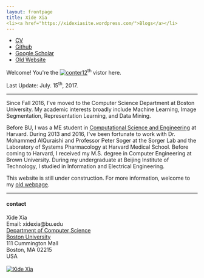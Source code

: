 ```yaml
---
layout: frontpage
title: Xide Xia
<li><a href="https://xidexiasite.wordpress.com/">Blogs</a></li>
---
```


<div class="navbar">
<div class="navbar-inner">
<ul class="nav">
<li><a href="{{ BASE_PATH }}/assets/xide_xia_cv_bu.pdf">CV</a></li>
<li><a href="https://github.com/xidexia">Github</a></li>
<li><a href="https://scholar.google.com/citations?user=FHLTntIAAAAJ&hl=zh-CN">Google Scholar</a></li>
<li><a href="http://scholar.harvard.edu/xidexia">Old Website</a></li>
</ul>
</div>
</div>


Welcome! You're the <a href='http://www.counter12.com'><img src='http://www.counter12.com/img-w627ab6c7b5DcZb4-3.gif' border='0' alt='conter12'></a><script type='text/javascript' src='http://www.counter12.com/ad.js?id=w627ab6c7b5DcZb4'></script><sup>th</sup> vistor here.

Last Update: July. 15<sup>th</sup>, 2017.

---
Since Fall 2016, I've moved to the Computer Science Department at Boston University. My academic interests broadly include Machine Learning, Image Segmentation, Representation Learning, and Data Mining.

Before BU, I was a ME student in [Computational Science and Engineering](http://iacs.seas.harvard.edu/)  at Harvard. During 2013 and 2016, I've been fortunate to work with Dr. Mohammed AlQuraishi  and Professor Peter Soger at the Sorger Lab and the Laboratory of Systems Pharmacology at Harvard Medical School.  Before coming to Harvard, I received my M.S. degree in Computer Engineering at Brown University. During my undergraduate at Beijing Institute of Technology, I studied in Information and Electrical Engineering.


This website is still under construction. For more information, welcome to my [old webpage](https://scholar.harvard.edu/xidexia).

---


<div class="container">
<h4><a name="contact"></a>contact</h4>

<div class="row-fluid">
<div class="span5">
Xide Xia<br/>
<div id="hide_email">
Email: xidexia@bu.edu <br/>
<a href="http://www.bu.edu/cs/">Department of Computer Science</a><br/>
<a href="http://www.bu.edu">Boston University</a><br/>
111 Cummington Mall<br/>
Boston, MA 02215<br/>
USA<br/><br/>

</div>
</div>

<div class="span2">
<a href="../assets/pics/xidexia.jpg">
<img src="../assets/pics/xidexia.jpg"
title="Xide Xia" alt="Xide Xia"/></a>
</div>
</div>
</div>
